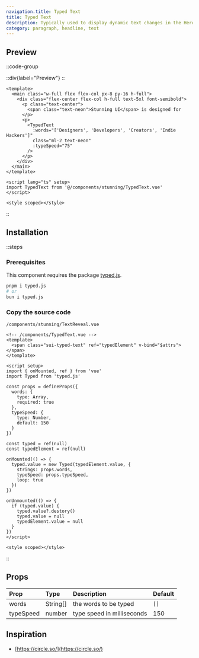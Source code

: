 ```yaml
---
navigation.title: Typed Text
title: Typed Text
description: Typically used to display dynamic text changes in the Hero Section.
category: paragraph, headline, text
---
```


## Preview

::code-group

::div{label="Preview"}
<Playground url="/playground/typed-text"></Playground>
::

```vue [Code]
<template>
  <main class="w-full flex flex-col px-8 py-16 h-full">
    <div class="flex-center flex-col h-full text-5xl font-semibold">
      <p class="text-center">
        <span class="text-neon">Stunning UI</span> is designed for
      </p>
      <p>
        <TypedText
          :words="['Designers', 'Developers', 'Creators', 'Indie Hackers']"
          class="ml-2 text-neon"
          :typeSpeed="75"
        />
      </p>
    </div>
  </main>
</template>

<script lang="ts" setup>
import TypedText from '@/components/stunning/TypedText.vue'
</script>

<style scoped></style>
```

::

## Installation

::steps

### Prerequisites

This component requires the package [typed.js](https://github.com/mattboldt/typed.js).

```bash
pnpm i typed.js
# or
bun i typed.js
```

### Copy the source code

`/components/stunning/TextReveal.vue`

<CollapseCodeWrapper>

```vue
<!-- /components/TypedText.vue -->
<template>
  <span class="sui-typed-text" ref="typedElement" v-bind="$attrs"></span>
</template>

<script setup>
import { onMounted, ref } from 'vue'
import Typed from 'typed.js'

const props = defineProps({
  words: {
    type: Array,
    required: true
  },
  typeSpeed: {
    type: Number,
    default: 150
  }
})

const typed = ref(null)
const typedElement = ref(null)

onMounted(() => {
  typed.value = new Typed(typedElement.value, {
    strings: props.words,
    typeSpeed: props.typeSpeed,
    loop: true
  })
})

onUnmounted(() => {
  if (typed.value) {
    typed.value?.destory()
    typed.value = null
    typedElement.value = null
  }
})
</script>

<style scoped></style>
```

</CollapseCodeWrapper>
::

## Props

| Prop      | Type     | Description                | Default |
| :-------- | :------- | :------------------------- | :------ |
| words     | String[] | the words to be typed      | `[]`    |
| typeSpeed | number   | type speed in milliseconds | 150     |

## Inspiration

- [https://circle.so/](https://circle.so/)
